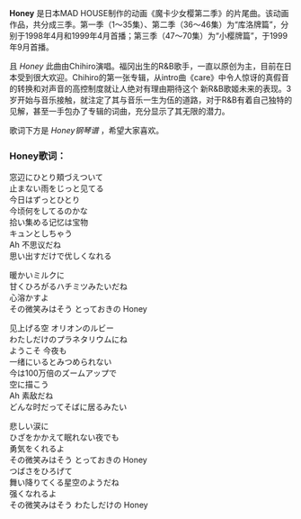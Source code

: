 

**Honey** 是日本MAD
HOUSE制作的动画《魔卡少女樱第二季》的片尾曲。该动画作品，共分成三季。第一季（1～35集）、第二季（36～46集）为“库洛牌篇”，分别于1998年4月和1999年4月首播；第三季（47～70集）为“小樱牌篇”，于1999年9月首播。

  
且 _Honey_
此曲由Chihiro演唱。福冈出生的R&B歌手，一直以原创为主，目前在日本受到很大欢迎。Chihiro的第一张专辑，从intro曲《care》中令人惊讶的真假音的转换和对声音的高控制度就让人绝对有理由期待这个
新R&B歌姬未来的表现。3岁开始与音乐接触，就注定了其与音乐一生为伍的道路，对于R&B有着自己独特的见解，甚至一手包办了专辑的词曲，充分显示了其无限的潜力。

  
歌词下方是 _Honey钢琴谱_ ，希望大家喜欢。

### Honey歌词：

窓辺にひとり頬づえついて  
止まない雨をじっと见てる  
今日はずっとひとり  
今顷何をしてるのかな  
拾い集める记忆は宝物  
キュンとしちゃう  
Ah 不思议だね  
思い出すだけで优しくなれる

暖かいミルクに  
甘くひろがるハチミツみたいだね  
心溶かすよ  
その微笑みはそう とっておきの Honey

见上げる空 オリオンのルビー  
わたしだけのプラネタリウムにね  
ようこそ 今夜も  
一绪にいるとみつめられない  
今は100万倍のズームアップで  
空に描こう  
Ah 素敌だね  
どんな时だってそばに居るみたい

悲しい涙に  
ひざをかかえて眠れない夜でも  
勇気をくれるよ  
その微笑みはそう とっておきの Honey  
つばさをひろげて  
舞い降りてくる星空のようだね  
强くなれるよ  
その微笑みはそう わたしだけの Honey

